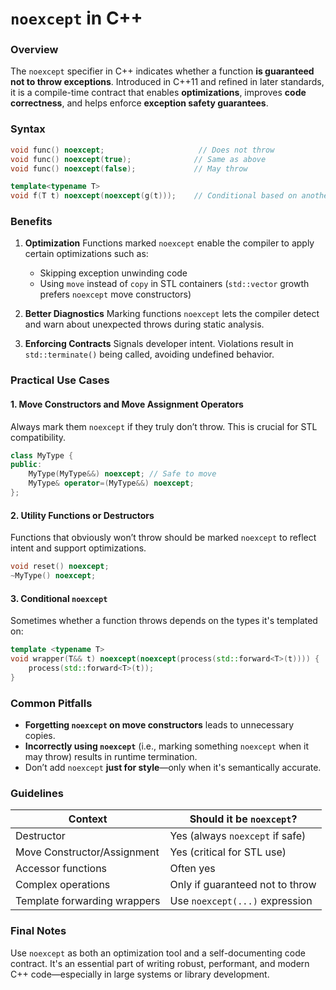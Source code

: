 # `noexcept` in C++

### Overview

The `noexcept` specifier in C++ indicates whether a function **is guaranteed not to throw exceptions**. Introduced in C++11 and refined in later standards, it is a compile-time contract that enables **optimizations**, improves **code correctness**, and helps enforce **exception safety guarantees**.

### Syntax

```cpp
void func() noexcept;                     // Does not throw
void func() noexcept(true);              // Same as above
void func() noexcept(false);             // May throw

template<typename T>
void f(T t) noexcept(noexcept(g(t)));    // Conditional based on another expression
```

### Benefits

1. **Optimization**
   Functions marked `noexcept` enable the compiler to apply certain optimizations such as:

   - Skipping exception unwinding code
   - Using `move` instead of `copy` in STL containers (`std::vector` growth prefers `noexcept` move constructors)

2. **Better Diagnostics**
   Marking functions `noexcept` lets the compiler detect and warn about unexpected throws during static analysis.

3. **Enforcing Contracts**
   Signals developer intent. Violations result in `std::terminate()` being called, avoiding undefined behavior.

### Practical Use Cases

#### 1. Move Constructors and Move Assignment Operators

Always mark them `noexcept` if they truly don’t throw. This is crucial for STL compatibility.

```cpp
class MyType {
public:
    MyType(MyType&&) noexcept; // Safe to move
    MyType& operator=(MyType&&) noexcept;
};
```

#### 2. Utility Functions or Destructors

Functions that obviously won’t throw should be marked `noexcept` to reflect intent and support optimizations.

```cpp
void reset() noexcept;
~MyType() noexcept;
```

#### 3. Conditional `noexcept`

Sometimes whether a function throws depends on the types it's templated on:

```cpp
template <typename T>
void wrapper(T&& t) noexcept(noexcept(process(std::forward<T>(t)))) {
    process(std::forward<T>(t));
}
```

### Common Pitfalls

- **Forgetting `noexcept` on move constructors** leads to unnecessary copies.
- **Incorrectly using `noexcept`** (i.e., marking something `noexcept` when it may throw) results in runtime termination.
- Don’t add `noexcept` **just for style**—only when it's semantically accurate.

### Guidelines

| Context                      | Should it be `noexcept`?        |
| ---------------------------- | ------------------------------- |
| Destructor                   | Yes (always `noexcept` if safe) |
| Move Constructor/Assignment  | Yes (critical for STL use)      |
| Accessor functions           | Often yes                       |
| Complex operations           | Only if guaranteed not to throw |
| Template forwarding wrappers | Use `noexcept(...)` expression  |

### Final Notes

Use `noexcept` as both an optimization tool and a self-documenting code contract. It's an essential part of writing robust, performant, and modern C++ code—especially in large systems or library development.
